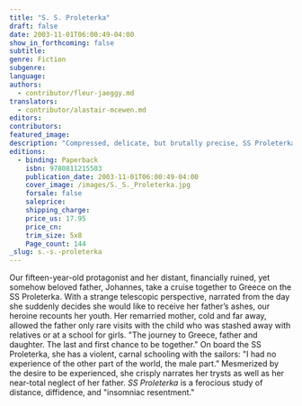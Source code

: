 ```yaml
---
title: "S. S. Proleterka"
draft: false
date: 2003-11-01T06:00:49-04:00
show_in_forthcoming: false
subtitle:
genre: Fiction
subgenre:
language:
authors:
  - contributor/fleur-jaeggy.md
translators:
  - contributor/alastair-mcewen.md
editors:
contributors:
featured_image:
description: "Compressed, delicate, but brutally precise, SS Proleterka is a fierce coming-of-age story. "
editions:
  - binding: Paperback
    isbn: 9780811215503
    publication_date: 2003-11-01T06:00:49-04:00
    cover_image: /images/S._S._Proleterka.jpg
    forsale: false
    saleprice:
    shipping_charge:
    price_us: 17.95
    price_cn:
    trim_size: 5x8
    Page_count: 144
_slug: s.-s.-proleterka
---
```


Our fifteen-year-old protagonist and her distant, financially ruined, yet somehow beloved father, Johannes, take a cruise together to Greece on the SS Proleterka. With a strange telescopic perspective, narrated from the day she suddenly decides she would like to receive her father’s ashes, our heroine recounts her youth. Her remarried mother, cold and far away, allowed the father only rare visits with the child who was stashed away with relatives or at a school for girls. "The journey to Greece, father and daughter. The last and first chance to be together." On board the SS Proleterka, she has a violent, carnal schooling with the sailors: "I had no experience of the other part of the world, the male part.” Mesmerized by the desire to be experienced, she crisply narrates her trysts as well as her near-total neglect of her father. _SS Proleterka_ is a ferocious study of distance, diffidence, and "insomniac resentment."

